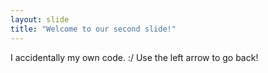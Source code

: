 ```yaml
---
layout: slide
title: "Welcome to our second slide!"
---
```

I accidentally my own code. :/
Use the left arrow to go back!
